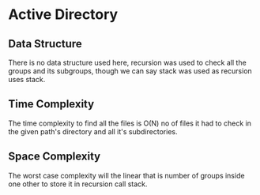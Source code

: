 # Active Directory

## Data Structure 
There is no data structure used here, recursion was used to check all the groups and its subgroups, though we can say
stack was used as recursion uses stack.

## Time Complexity
The time complexity to find all the files is O(N) no of files it had to check in the given path's directory and all it's
subdirectories.

## Space Complexity
The worst case complexity will the linear that is number of groups inside one other to store it in recursion call stack.